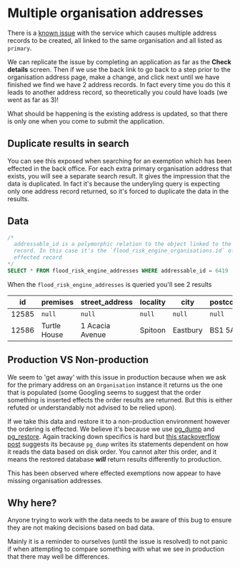 # Multiple organisation addresses

There is a [known issue](https://eaflood.atlassian.net/browse/RIP-359) with the service which causes multiple address records to be created, all linked to the same organisation and all listed as `primary`.

We can replicate the issue by completing an application as far as the **Check details** screen. Then if we use the back link to go back to a step prior to the organisation address page, make a change, and click next until we have finished we find we have 2 address records. In fact every time you do this it leads to another address record, so theoretically you could have loads (we went as far as 3)!

What should be happening is the existing address is updated, so that there is only one when you come to submit the application.

## Duplicate results in search

You can see this exposed when searching for an exemption which has been effected in the back office. For each extra primary organisation address that exists, you will see a separate search result. It gives the impression that the data is duplicated. In fact it's because the underyling query is expecting only one address record returned, so it's forced to duplicate the data in the results.

## Data

```sql
/*
  addressable_id is a polymorphic relation to the object linked to the address
  record. In this case it's the `flood_risk_engine_organisations.id` of an
  effected record
*/
SELECT * FROM flood_risk_engine_addresses WHERE addressable_id = 6419
```

When the `flood_risk_engine_addresses` is queried you'll see 2 results

|id|premises|street_address|locality|city|postcode|address_type|addressable_id|addressable_type|
|--|--------|--------------|--------|----|--------|------------|--------------|----------------|
|12585|`null`|`null`|`null`|`null`|`null`|0|6419|FloodRiskEngine::Organisation|
|12586|Turtle House|1 Acacia Avenue|Spitoon|Eastbury|BS1 5AH|0|6419|FloodRiskEngine::Organisation|

## Production VS Non-production

We seem to 'get away' with this issue in production because when we ask for the primary address on an `Organisation` instance it returns us the one that is populated (some Googling seems to suggest that the order something is inserted effects the order results are returned. But this is either refuted or understandably not advised to be relied upon).

If we take this data and restore it to a non-production environment however the ordering is effected. We believe it's because we use [pg_dump](https://www.postgresql.org/docs/9.6/app-pgdump.html) and [pg_restore](https://www.postgresql.org/docs/9.6/app-pgrestore.html). Again tracking down specifics is hard but [this stackoverflow post](https://stackoverflow.com/a/2179304) suggests its because `pg_dump` writes its statements dependent on how it reads the data based on disk order. You cannot alter this order, and it means the restored database ***will*** return results differently to production.

This has been observed where effected exemptions now appear to have missing organisation addresses.

## Why here?

Anyone trying to work with the data needs to be aware of this bug to ensure they are not making decisions based on bad data.

Mainly it is a reminder to ourselves (until the issue is resolved) to not panic if when attempting to compare something with what we see in production that there may well be differences.
